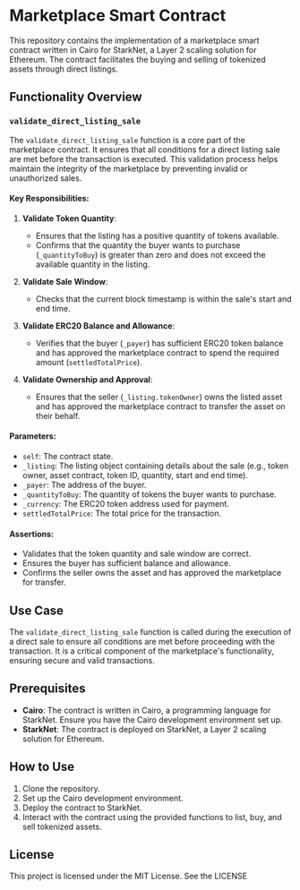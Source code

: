 # Marketplace Smart Contract

This repository contains the implementation of a marketplace smart contract written in Cairo for StarkNet, a Layer 2 scaling solution for Ethereum. The contract facilitates the buying and selling of tokenized assets through direct listings.

## Functionality Overview

### `validate_direct_listing_sale`

The `validate_direct_listing_sale` function is a core part of the marketplace contract. It ensures that all conditions for a direct listing sale are met before the transaction is executed. This validation process helps maintain the integrity of the marketplace by preventing invalid or unauthorized sales.

#### Key Responsibilities:
1. **Validate Token Quantity**:
   - Ensures that the listing has a positive quantity of tokens available.
   - Confirms that the quantity the buyer wants to purchase (`_quantityToBuy`) is greater than zero and does not exceed the available quantity in the listing.

2. **Validate Sale Window**:
   - Checks that the current block timestamp is within the sale's start and end time.

3. **Validate ERC20 Balance and Allowance**:
   - Verifies that the buyer (`_payer`) has sufficient ERC20 token balance and has approved the marketplace contract to spend the required amount (`settledTotalPrice`).

4. **Validate Ownership and Approval**:
   - Ensures that the seller (`_listing.tokenOwner`) owns the listed asset and has approved the marketplace contract to transfer the asset on their behalf.

#### Parameters:
- `self`: The contract state.
- `_listing`: The listing object containing details about the sale (e.g., token owner, asset contract, token ID, quantity, start and end time).
- `_payer`: The address of the buyer.
- `_quantityToBuy`: The quantity of tokens the buyer wants to purchase.
- `_currency`: The ERC20 token address used for payment.
- `settledTotalPrice`: The total price for the transaction.

#### Assertions:
- Validates that the token quantity and sale window are correct.
- Ensures the buyer has sufficient balance and allowance.
- Confirms the seller owns the asset and has approved the marketplace for transfer.

## Use Case

The `validate_direct_listing_sale` function is called during the execution of a direct sale to ensure all conditions are met before proceeding with the transaction. It is a critical component of the marketplace's functionality, ensuring secure and valid transactions.

## Prerequisites

- **Cairo**: The contract is written in Cairo, a programming language for StarkNet. Ensure you have the Cairo development environment set up.
- **StarkNet**: The contract is deployed on StarkNet, a Layer 2 scaling solution for Ethereum.

## How to Use

1. Clone the repository.
2. Set up the Cairo development environment.
3. Deploy the contract to StarkNet.
4. Interact with the contract using the provided functions to list, buy, and sell tokenized assets.

## License

This project is licensed under the MIT License. See the LICENSE